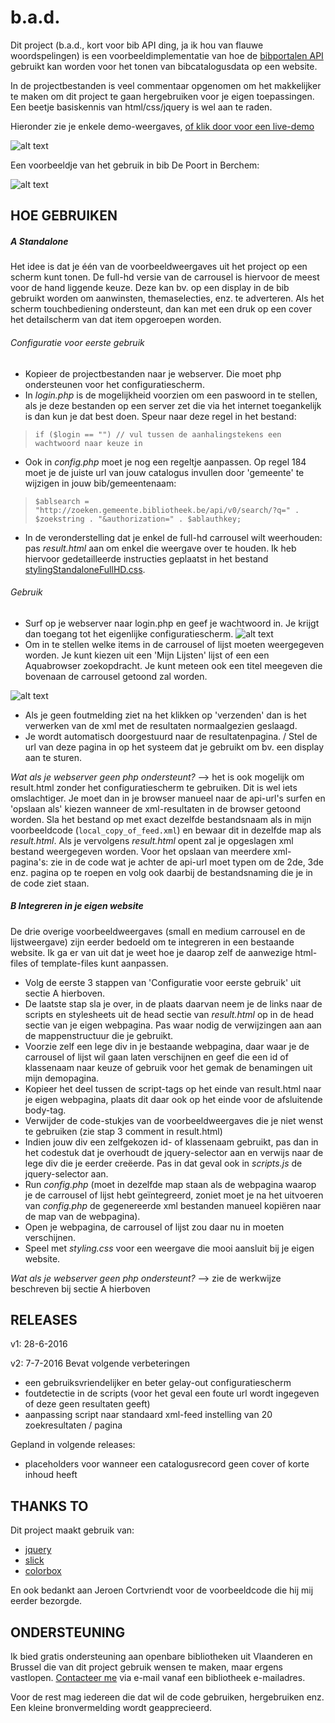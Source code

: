 # b.a.d.  

Dit project (b.a.d., kort voor bib API ding, ja ik hou van flauwe woordspelingen) is een voorbeeldimplementatie van hoe de [bibportalen API](http://www.cultuurconnect.be/diensten/bibliotheekportalen/open-data) gebruikt kan worden voor het tonen van bibcatalogusdata op een website.

In de projectbestanden is veel commentaar opgenomen om het makkelijker te maken om dit project te gaan hergebruiken voor je eigen toepassingen. Een beetje basiskennis van html/css/jquery is wel aan te raden.

Hieronder zie je enkele demo-weergaves, [of klik door voor een live-demo](http://provincieantwerpen.bibliotheek.be/bibapiding/result_sprinters.html)

![alt text](screenshots/Demo-overzicht.png "Demo van carrouselweergave")

Een voorbeeldje van het gebruik in bib De Poort in Berchem:

![alt text](screenshots/giphy.gif "Live in de bib van Berchem")

## HOE GEBRUIKEN

##### A Standalone
Het idee is dat je één van de voorbeeldweergaves uit het project op een scherm kunt tonen. De full-hd versie van de carrousel is hiervoor de meest voor de hand liggende keuze. Deze kan bv. op een display in de bib gebruikt worden om aanwinsten, themaselecties, enz. te adverteren. Als het scherm touchbediening ondersteunt, dan kan met een druk op een cover het detailscherm van dat item opgeroepen worden.

###### Configuratie voor eerste gebruik
- Kopieer de projectbestanden naar je webserver. Die moet php ondersteunen voor het configuratiescherm. 
- In *login.php* is de mogelijkheid voorzien om een paswoord in te stellen, als je deze bestanden op een server zet die via het internet toegankelijk is dan kun je dat best doen. Speur naar deze regel in het bestand:
 
> ` if ($login == "") // vul tussen de aanhalingstekens een wachtwoord naar keuze in `

- Ook in *config.php* moet je nog een regeltje aanpassen. Op regel 184 moet je de juiste url van jouw catalogus invullen door 'gemeente' te wijzigen in jouw bib/gemeentenaam:

> ` $ablsearch = "http://zoeken.gemeente.bibliotheek.be/api/v0/search/?q=" . $zoekstring . "&authorization=" . $ablauthkey;   `

- In de veronderstelling dat je enkel de full-hd carrousel wilt weerhouden: pas *result.html* aan om enkel die weergave over te houden. Ik heb hiervoor gedetailleerde instructies geplaatst in het bestand [stylingStandaloneFullHD.css](https://github.com/kdw2060/b.a.d./edit/master/stylingStandaloneFullHD.css).

###### Gebruik
- Surf op je webserver naar login.php en geef je wachtwoord in. Je krijgt dan toegang tot het eigenlijke configuratiescherm.
![alt text](screenshots/Instellingenscherm.png "Loginscherm")
- Om in te stellen welke items in de carrousel of lijst moeten weergegeven worden. Je kunt kiezen uit een 'Mijn Lijsten' lijst of een een Aquabrowser zoekopdracht. Je kunt meteen ook een titel meegeven die bovenaan de carrousel getoond zal worden.

![alt text](screenshots/Instellingenscherm2.png "Configuratiescherm")
- Als je geen foutmelding ziet na het klikken op 'verzenden' dan is het verwerken van de xml met de resultaten normaalgezien geslaagd.
- Je wordt automatisch doorgestuurd naar de resultatenpagina. / Stel de url van deze pagina in op het systeem dat je gebruikt om bv. een display aan te sturen.

*Wat als je webserver geen php ondersteunt?* --> het is ook mogelijk om result.html zonder het configuratiescherm te gebruiken. Dit is wel iets omslachtiger. Je moet dan in je browser manueel naar de api-url's surfen en 'opslaan als' kiezen wanneer de xml-resultaten in de browser getoond worden. Sla het bestand op met exact dezelfde bestandsnaam als in mijn voorbeeldcode (`local_copy_of_feed.xml`) en bewaar dit in dezelfde map als *result.html*. Als je vervolgens *result.html* opent zal je opgeslagen xml bestand weergegeven worden. Voor het opslaan van meerdere xml-pagina's: zie in de code wat je achter de api-url moet typen om de 2de, 3de enz. pagina op te roepen en volg ook daarbij de bestandsnaming die je in de code ziet staan.


##### B Integreren in je eigen website
De drie overige voorbeeldweergaves (small en medium carrousel en de lijstweergave) zijn eerder bedoeld om te integreren in een bestaande website. Ik ga er van uit dat je weet hoe je daarop zelf de aanwezige html-files of template-files kunt aanpassen.

- Volg de eerste 3 stappen van 'Configuratie voor eerste gebruik' uit sectie A hierboven. 
- De laatste stap sla je over, in de plaats daarvan neem je de links naar de scripts en stylesheets uit de head sectie van *result.html* op in de head sectie van je eigen webpagina. Pas waar nodig de verwijzingen aan aan de mappenstructuur die je gebruikt.
- Voorzie zelf een lege div in je bestaande webpagina, daar waar je de carrousel of lijst wil gaan laten verschijnen en geef die een id of klassenaam naar keuze of gebruik voor het gemak de benamingen uit mijn demopagina.
- Kopieer het deel tussen de script-tags op het einde van result.html naar je eigen webpagina, plaats dit daar ook op het einde voor de afsluitende body-tag.
- Verwijder de code-stukjes van de voorbeeldweergaves die je niet wenst te gebruiken (zie stap 3 comment in result.html)
- Indien jouw div een zelfgekozen id- of klassenaam gebruikt, pas dan in het codestuk dat je overhoudt de jquery-selector aan en verwijs naar de lege div die je eerder creëerde. Pas in dat geval ook in *scripts.js* de jquery-selector aan.
- Run *config.php* (moet in dezelfde map staan als de webpagina waarop je de carrousel of lijst hebt geïntegreerd, zoniet moet je na het uitvoeren van *config.php* de gegenereerde xml bestanden manueel kopiëren naar de map van de webpagina).
- Open je webpagina, de carrousel of lijst zou daar nu in moeten verschijnen.
- Speel met *styling.css* voor een weergave die mooi aansluit bij je eigen website.

*Wat als je webserver geen php ondersteunt?* --> zie de werkwijze beschreven bij sectie A hierboven

## RELEASES
v1: 28-6-2016

v2: 7-7-2016 Bevat volgende verbeteringen
* een gebruiksvriendelijker en beter gelay-out configuratiescherm
* foutdetectie in de scripts (voor het geval een foute url wordt ingegeven of deze geen resultaten geeft)
* aanpassing script naar standaard xml-feed instelling van 20 zoekresultaten / pagina

Gepland in volgende releases:
* placeholders voor wanneer een catalogusrecord geen cover of korte inhoud heeft

## THANKS TO
Dit project maakt gebruik van:
* [jquery](https://jquery.com/)
* [slick](http://kenwheeler.github.io/slick/)
* [colorbox](http://www.jacklmoore.com/colorbox/)

En ook bedankt aan Jeroen Cortvriendt voor de voorbeeldcode die hij mij eerder bezorgde.


## ONDERSTEUNING
Ik bied gratis ondersteuning aan openbare bibliotheken uit Vlaanderen en Brussel die van dit project gebruik wensen te maken, maar ergens vastlopen. [Contacteer me](http://www.provincieantwerpen.be/content/modules/nl/contactpersonen/provinciaal/dcul/provinciaal-bibliotheekcentrum-vrieselhof/kris-de-winter.html) via e-mail vanaf een bibliotheek e-mailadres.

Voor de rest mag iedereen die dat wil de code gebruiken, hergebruiken enz. Een kleine bronvermelding wordt geapprecieerd.
